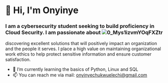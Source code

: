# 👋 Hi, I'm Onyinye


### I am a cybersecurity student seeking to build proficiency in Cloud Security. I am passionate about ![0_Mys1izvmYOqFXZtr](https://github.com/Jacyoe/Jacyoe/assets/113101409/2df85b8b-4388-4cfd-a091-0ab2cd5e5a10)
 discovering excellent solutions that will positively impact an organization and the people it serves. I place a  high value on maintaining organizational work ethics to help protect sensitive information and ensure customer satisfaction.


- 🌱 I’m currently learning the basics of Python, Linux and SQL
- 📫 You can reach me via mail: onyinyechukwuelechi@gmail.com
  
